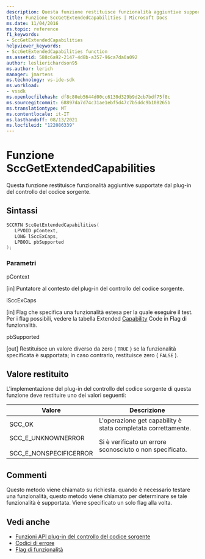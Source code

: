 ```yaml
---
description: Questa funzione restituisce funzionalità aggiuntive supportate dal plug-in del controllo del codice sorgente.
title: Funzione SccGetExtendedCapabilities | Microsoft Docs
ms.date: 11/04/2016
ms.topic: reference
f1_keywords:
- SccGetExtendedCapabilities
helpviewer_keywords:
- SccGetExtendedCapabilities function
ms.assetid: 588c6a92-2147-4d8b-a357-96ca7da0a092
author: leslierichardson95
ms.author: lerich
manager: jmartens
ms.technology: vs-ide-sdk
ms.workload:
- vssdk
ms.openlocfilehash: df8c80eb5644d00cc6130d329b9d2cb7bdf75f8c
ms.sourcegitcommit: 68897da7d74c31ae1ebf5d47c7b5ddc9b108265b
ms.translationtype: MT
ms.contentlocale: it-IT
ms.lasthandoff: 08/13/2021
ms.locfileid: "122086339"
---
```

# <a name="sccgetextendedcapabilities-function"></a>Funzione SccGetExtendedCapabilities
Questa funzione restituisce funzionalità aggiuntive supportate dal plug-in del controllo del codice sorgente.

## <a name="syntax"></a>Sintassi

```cpp
SCCRTN SccGetExtendedCapabilities(
   LPVOID pContext,
   LONG lSccExCaps,
   LPBOOL pbSupported
);
```

### <a name="parameters"></a>Parametri
 pContext

[in] Puntatore al contesto del plug-in del controllo del codice sorgente.

 lSccExCaps

[in] Flag che specifica una funzionalità estesa per la quale eseguire il test. Per i flag possibili, vedere la tabella Extended [Capability](../extensibility/capability-flags.md) Code in Flag di funzionalità.

 pbSupported

[out] Restituisce un valore diverso da zero ( `TRUE` ) se la funzionalità specificata è supportata; in caso contrario, restituisce zero ( `FALSE` ).

## <a name="return-value"></a>Valore restituito
 L'implementazione del plug-in del controllo del codice sorgente di questa funzione deve restituire uno dei valori seguenti:

|Valore|Descrizione|
|-----------|-----------------|
|SCC_OK|L'operazione get capability è stata completata correttamente.|
|SCC_E_UNKNOWNERROR<br /><br /> SCC_E_NONSPECIFICERROR|Si è verificato un errore sconosciuto o non specificato.|

## <a name="remarks"></a>Commenti
 Questo metodo viene chiamato su richiesta. quando è necessario testare una funzionalità, questo metodo viene chiamato per determinare se tale funzionalità è supportata. Viene specificato un solo flag alla volta.

## <a name="see-also"></a>Vedi anche
- [Funzioni API plug-in del controllo del codice sorgente](../extensibility/source-control-plug-in-api-functions.md)
- [Codici di errore](../extensibility/error-codes.md)
- [Flag di funzionalità](../extensibility/capability-flags.md)
